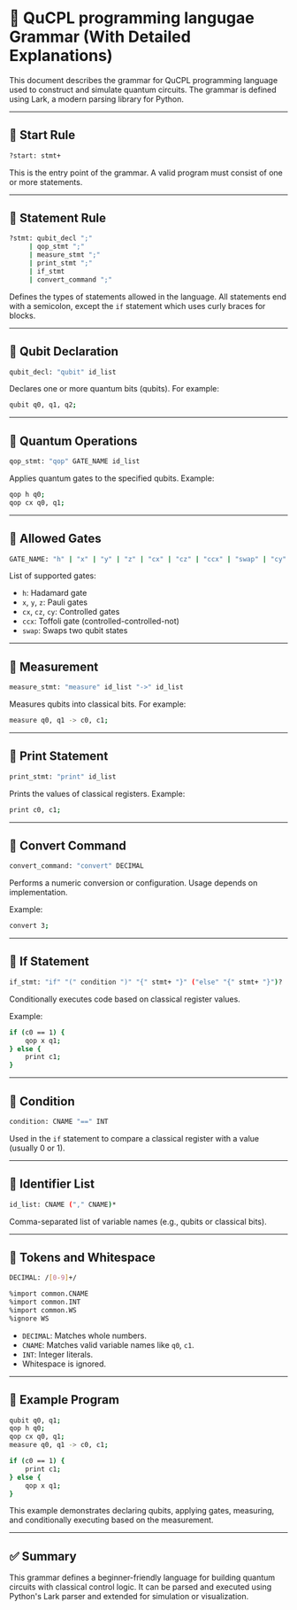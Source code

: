 
# 🧠 QuCPL programming langugae Grammar (With Detailed Explanations)

This document describes the grammar for QuCPL programming language used to construct and simulate quantum circuits. The grammar is defined using Lark, a modern parsing library for Python.

---

## 🔹 Start Rule

```bash
?start: stmt+
```

This is the entry point of the grammar. A valid program must consist of one or more statements.

---

## 🔹 Statement Rule

```bash
?stmt: qubit_decl ";"
     | qop_stmt ";"
     | measure_stmt ";"
     | print_stmt ";"
     | if_stmt
     | convert_command ";"
```

Defines the types of statements allowed in the language. All statements end with a semicolon, except the `if` statement which uses curly braces for blocks.

---

## 🔹 Qubit Declaration

```bash
qubit_decl: "qubit" id_list
```

Declares one or more quantum bits (qubits). For example:

```bash
qubit q0, q1, q2;
```

---

## 🔹 Quantum Operations

```bash
qop_stmt: "qop" GATE_NAME id_list
```

Applies quantum gates to the specified qubits. Example:

```bash
qop h q0;
qop cx q0, q1;
```

---

## 🔹 Allowed Gates

```bash
GATE_NAME: "h" | "x" | "y" | "z" | "cx" | "cz" | "ccx" | "swap" | "cy"
```

List of supported gates:

- `h`: Hadamard gate
- `x`, `y`, `z`: Pauli gates
- `cx`, `cz`, `cy`: Controlled gates
- `ccx`: Toffoli gate (controlled-controlled-not)
- `swap`: Swaps two qubit states

---

## 🔹 Measurement

```bash
measure_stmt: "measure" id_list "->" id_list
```

Measures qubits into classical bits. For example:

```bash
measure q0, q1 -> c0, c1;
```

---

## 🔹 Print Statement

```bash
print_stmt: "print" id_list
```

Prints the values of classical registers. Example:

```bash
print c0, c1;
```

---

## 🔹 Convert Command

```bash
convert_command: "convert" DECIMAL
```

Performs a numeric conversion or configuration. Usage depends on implementation.

Example:

```bash
convert 3;
```

---

## 🔹 If Statement

```bash
if_stmt: "if" "(" condition ")" "{" stmt+ "}" ("else" "{" stmt+ "}")?
```

Conditionally executes code based on classical register values.

Example:

```bash
if (c0 == 1) {
    qop x q1;
} else {
    print c1;
}
```

---

## 🔹 Condition

```bash
condition: CNAME "==" INT
```

Used in the `if` statement to compare a classical register with a value (usually 0 or 1).

---

## 🔹 Identifier List

```bash
id_list: CNAME ("," CNAME)*
```

Comma-separated list of variable names (e.g., qubits or classical bits).

---

## 🔹 Tokens and Whitespace

```bash
DECIMAL: /[0-9]+/

%import common.CNAME
%import common.INT
%import common.WS
%ignore WS
```

- `DECIMAL`: Matches whole numbers.
- `CNAME`: Matches valid variable names like `q0`, `c1`.
- `INT`: Integer literals.
- Whitespace is ignored.

---

## 🧪 Example Program

```bash
qubit q0, q1;
qop h q0;
qop cx q0, q1;
measure q0, q1 -> c0, c1;

if (c0 == 1) {
    print c1;
} else {
    qop x q1;
}
```

This example demonstrates declaring qubits, applying gates, measuring, and conditionally executing based on the measurement.

---

## ✅ Summary

This grammar defines a beginner-friendly language for building quantum circuits with classical control logic. It can be parsed and executed using Python's Lark parser and extended for simulation or visualization.
